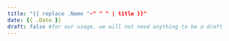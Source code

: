 ```yaml
---
title: "{{ replace .Name "-" " " | title }}"
date: {{ .Date }}
draft: false #for our usage, we will not need anything to be a draft
---
```

